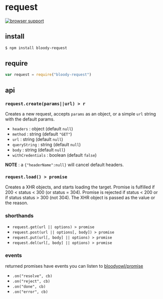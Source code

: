# request

[![browser support](https://ci.testling.com/bloodyowl/request.png)](https://ci.testling.com/bloodyowl/request)

## install

```sh
$ npm install bloody-request
```

## require

```javascript
var request = require("bloody-request")
```

## api

### `request.create(params||url) > r`

Creates a new request, accepts `params` as an object, or a simple `url` string with the default params.

* `headers` : object (default `null`)
* `method` : string (default `"GET"`)
* `url` : string (default `null`)
* `queryString` : string (default `null`)
* `body` : string (default `null`)
* `withCredentials` : boolean (default `false`)

**NOTE** : a `{"headerName":null}` will cancel default headers.

### `request.load() > promise`

Creates a XHR objects, and starts loading the target.
Promise is fulfilled if 200 < status < 300 (or status = 304).
Promise is rejected if status < 200 or if status status > 300 (not 304). The XHR object is passed as the value or the reason.

### shorthands

- `request.get(url || options) > promise`
- `request.post(url || options[, body]) > promise`
- `request.put(url[, body] || options) > promise`
- `request.del(url[, body] || options) > promise`

### events

returned promises have events you can listen to [bloodyowl/promise](http://github.com/bloodyowl/promise)

- `.on("resolve", cb)`
- `.on("reject", cb)`
- `.on("done", cb)`
- `.on("error", cb)`
